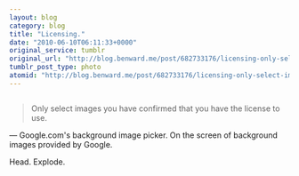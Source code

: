 ```yaml
---
layout: blog
category: blog
title: "Licensing."
date: "2010-06-10T06:11:33+0000"
original_service: tumblr
original_url: "http://blog.benward.me/post/682733176/licensing-only-select-images-you-have"
tumblr_post_type: photo
atomid: "http://blog.benward.me/post/682733176/licensing-only-select-images-you-have"
---
```

<figure class="photo">
  <img src="http://benward.me/res/tumblr/media/682733176/0.jpg" alt="">
</figure>

> Only select images you have confirmed that you have the license to use.

— Google.com's background image picker. On the screen of background images provided by Google.

Head. Explode.